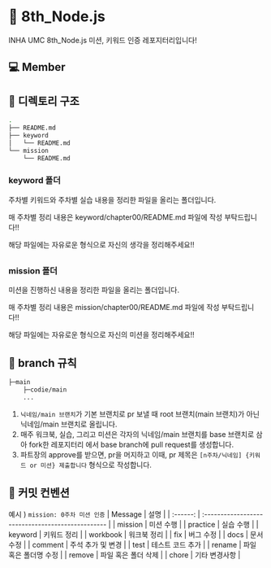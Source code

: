 # :leaves: 8th_Node.js

INHA UMC 8th_Node.js 미션, 키워드 인증 레포지터리입니다!

## 💻 Member

## 📁 디렉토리 구조

```bash
.
├── README.md
├── keyword
│   └── README.md
└── mission
    └── README.md
```

### keyword 폴더
주차별 키워드와 주차별 실습 내용을
정리한 파일을 올리는 폴더입니다.

매 주차별 정리 내용은 keyword/chapter00/README.md 파일에 작성 부탁드립니다!!

해당 파일에는 자유로운 형식으로 자신의 생각을 정리해주세요!!

##
### mission 폴더
미션을 진행하신 내용을 정리한 파일을 올리는
폴더입니다.

매 주차별 정리 내용은 mission/chapter00/README.md 파일에 작성 부탁드립니다!!

해당 파일에는 자유로운 형식으로 자신의 미션을 정리해주세요!!


## 🌳 branch 규칙

```bash
├─main
    ├─codie/main
	...
```

1. `닉네임/main 브랜치`가 기본 브랜치로 pr 보낼 때 root 브랜치(main 브랜치)가 아닌 닉네임/main 브랜치로 올립니다.
2. 매주 워크북, 실습, 그리고 미션은 각자의 닉네임/main 브랜치를 base 브랜치로 삼아 fork한 레포지터리 에서 base branch에 pull request를 생성합니다.
3. 파트장의 approve를 받으면, pr을 머지하고 이때, pr 제목은
   `[n주차/닉네임] {키워드 or 미션} 제출합니다` 형식으로 작성합니다.

## 🔖 커밋 컨벤션

예시 ) `mission: 0주차 미션 인증`
| Message | 설명 |
| :------: | :------------------------------------------------ |
| mission | 미션 수행 |
| practice | 실습 수행 |
| keyword | 키워드 정리 |
| workbook | 워크북 정리 |
| fix | 버그 수정 |
| docs | 문서 수정 |
| comment | 주석 추가 및 변경 |
| test | 테스트 코드 추가 |
| rename | 파일 혹은 폴더명 수정 |
| remove | 파일 혹은 폴더 삭제 |
| chore | 기타 변경사항 |
